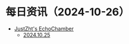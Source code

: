 ﻿# 每日资讯（2024-10-26）

- [JustZht's EchoChamber](https://www.justzht.com/rss/)
  - [2024.10.25](https://www.justzht.com/2024-10-25/)
